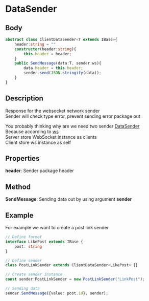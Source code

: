 # DataSender

## Body

```typescript
abstract class ClientDataSender<T extends IBase>{
    header:string = ""
    constructor(header:string){
        this.header = header;
    }
    public SendMessage(data:T, sender:ws){
        data.header = this.header;
        sender.send(JSON.stringify(data));
    }
}
```

## Description

Response for the websocket network sender\
Sender will check type error, prevent sending error package out

You probably thinking why are we need two sender [DataSender](./DataSender.md)\
Because according to [ws](https://www.npmjs.com/package/ws)\
Server store WebSocket instance as clients\
Client store ws instance as self

## Properties

**header**: Sender package header

## Method

**SendMessage**: Sending data out by using argument **sender**

## Example

For example we want to create a post link sender

```typescript
// Define format
interface LikePost extends IBase {
    post: string
}

// Define sender
class PostLinkSender extends ClientDataSender<LikePost> {}

// Create sender instance
const sender:PostLinkSender = new PostLinkSender("LinkPost");

// Sending data
sender.SendMessage({value: post.id}, sender);
```